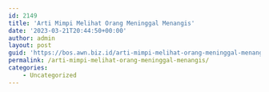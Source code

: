 ```yaml
---
id: 2149
title: 'Arti Mimpi Melihat Orang Meninggal Menangis'
date: '2023-03-21T20:44:50+00:00'
author: admin
layout: post
guid: 'https://bos.awn.biz.id/arti-mimpi-melihat-orang-meninggal-menangis/'
permalink: /arti-mimpi-melihat-orang-meninggal-menangis/
categories:
    - Uncategorized
---
```


